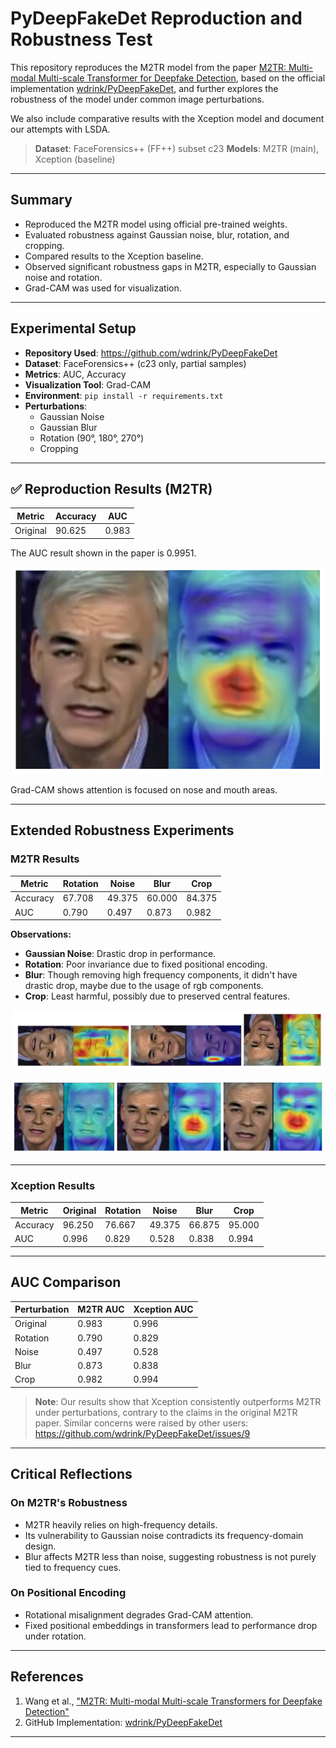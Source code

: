 # PyDeepFakeDet Reproduction and Robustness Test

This repository reproduces the M2TR model from the paper [M2TR: Multi-modal Multi-scale Transformer for Deepfake Detection](https://arxiv.org/abs/2104.09770), based on the official implementation [wdrink/PyDeepFakeDet](https://github.com/wdrink/PyDeepFakeDet), and further explores the robustness of the model under common image perturbations.

We also include comparative results with the Xception model and document our attempts with LSDA.

> **Dataset**: FaceForensics++ (FF++) subset  c23
> **Models**: M2TR (main), Xception (baseline)

---

## Summary

- Reproduced the M2TR model using official pre-trained weights.
- Evaluated robustness against Gaussian noise, blur, rotation, and cropping.
- Compared results to the Xception baseline.
- Observed significant robustness gaps in M2TR, especially to Gaussian noise and rotation.
- Grad-CAM was used for visualization.

---

## Experimental Setup

- **Repository Used**: https://github.com/wdrink/PyDeepFakeDet  
- **Dataset**: FaceForensics++ (c23 only, partial samples)  
- **Metrics**: AUC, Accuracy  
- **Visualization Tool**: Grad-CAM  
- **Environment**: ``pip install -r requirements.txt``
- **Perturbations**:
  - Gaussian Noise
  - Gaussian Blur
  - Rotation (90°, 180°, 270°)
  - Cropping

---

## ✅ Reproduction Results (M2TR)

| Metric     | Accuracy | AUC   |
|------------|----------|-------|
| Original   | 90.625   | 0.983 |

The AUC result shown in the paper is 0.9951.

<p align="center">
  <img src="./images/gradcam_original.png" width="500" alt="M2TR Grad-CAM Original">
</p>

Grad-CAM shows attention is focused on nose and mouth areas.

---

## Extended Robustness Experiments

### M2TR Results

| Metric     | Rotation | Noise | Blur  | Crop  |
|------------|----------|-------|-------|-------|
| Accuracy   | 67.708   | 49.375| 60.000| 84.375|
| AUC        | 0.790    | 0.497 | 0.873 | 0.982 |

**Observations:**

- **Gaussian Noise**: Drastic drop in performance.
- **Rotation**: Poor invariance due to fixed positional encoding.
- **Blur**: Though removing high frequency components, it didn't have drastic drop, maybe due to the usage of rgb components.
- **Crop**: Least harmful, possibly due to preserved central features.

<p align="center">
  <img src="./images/gradcam_rotations.png" width="500" alt="Rotation Grad-CAMs">
</p>

<p align="center">
  <img src="./images/gradcam_perturbations.png" width="500" alt="Noise/Blur/Crop Grad-CAMs">
</p>

---

### Xception Results

| Metric     | Original | Rotation | Noise | Blur  | Crop  |
|------------|----------|----------|-------|-------|-------|
| Accuracy   | 96.250   | 76.667   | 49.375| 66.875| 95.000|
| AUC        | 0.996    | 0.829    | 0.528 | 0.838 | 0.994 |

---

## AUC Comparison

| Perturbation | M2TR AUC | Xception AUC |
|--------------|----------|---------------|
| Original     | 0.983    | 0.996         |
| Rotation     | 0.790    | 0.829         |
| Noise        | 0.497    | 0.528         |
| Blur         | 0.873    | 0.838         |
| Crop         | 0.982    | 0.994         |

> **Note**: Our results show that Xception consistently outperforms M2TR under perturbations, contrary to the claims in the original M2TR paper. Similar concerns were raised by other users:  
> https://github.com/wdrink/PyDeepFakeDet/issues/9

---

## Critical Reflections

### On M2TR's Robustness

- M2TR heavily relies on high-frequency details.
- Its vulnerability to Gaussian noise contradicts its frequency-domain design.
- Blur affects M2TR less than noise, suggesting robustness is not purely tied to frequency cues.

### On Positional Encoding

- Rotational misalignment degrades Grad-CAM attention.
- Fixed positional embeddings in transformers lead to performance drop under rotation.

---

## References

1. Wang et al., ["M2TR: Multi-modal Multi-scale Transformers for Deepfake Detection"](https://arxiv.org/abs/2104.09770)
2. GitHub Implementation: [wdrink/PyDeepFakeDet](https://github.com/wdrink/PyDeepFakeDet)

---
